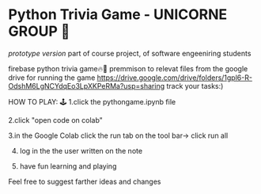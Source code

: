 # Python Trivia Game - UNICORNE GROUP 🦄

*prototype version*
part of course project, of software engeeniring students 

firebase python trivia game🔥🐍
premmison to relevat files from the google drive for running the game
https://drive.google.com/drive/folders/1gpl6-R-OdshM6LgNCYdqEo3LpXKPeRMa?usp=sharing
track your tasks:)


HOW TO PLAY: 🕹️
1.click the pythongame.ipynb file

2.click "open code on colab" 

3.in the Google Colab click the run tab on the tool bar-> click run all

4. log in the the user written on the note 

5. have fun learning and playing

Feel free to suggest farther ideas and changes


